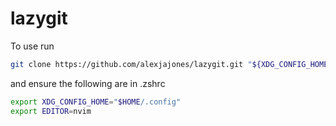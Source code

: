 # lazygit

To use run

```bash
git clone https://github.com/alexjajones/lazygit.git "${XDG_CONFIG_HOME:-$HOME/.config}"/tmux
```

and ensure the following are in .zshrc

```bash
export XDG_CONFIG_HOME="$HOME/.config"
export EDITOR=nvim
```
